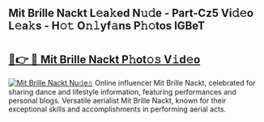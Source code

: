 ## Mit Brille Nackt L𝚎a𝚔ed N𝚞𝚍e - Part-Cz5 Vi𝚍𝚎o L𝚎a𝚔s - H𝚘𝚝 O𝚗𝚕yf𝚊ns P𝚑𝚘tos lGBeT

# <h2><a href="http://kfcdz3.oniu.top/?m=Mit+Brille+Nackt">🔗👉 🔴 Mit Brille Nackt P𝚑ot𝚘𝚜 V𝚒d𝚎o</a></h2>

[![Mit Brille Nackt Nu𝚍e𝚜](https://i.imgur.com/0qMVB7G.gif)](http://kfcdz3.oniu.top/?m=Mit+Brille+Nackt)
Online influencer Mit Brille Nackt, celebrated for sharing dance and lifestyle information, featuring performances and personal blogs. Versatile aerialist Mit Brille Nackt, known for their exceptional skills and accomplishments in performing aerial acts.  
